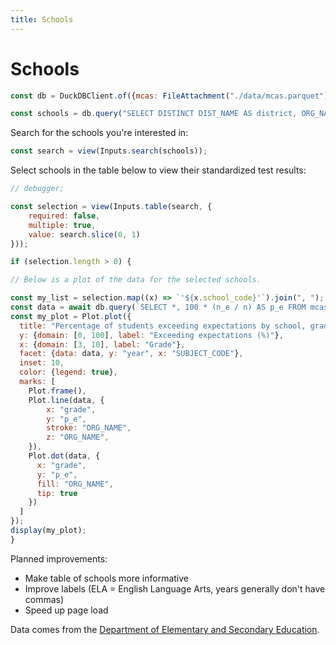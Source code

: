 ```yaml
---
title: Schools
---
```


# Schools

```js
const db = DuckDBClient.of({mcas: FileAttachment("./data/mcas.parquet")});
```

```js
const schools = db.query("SELECT DISTINCT DIST_NAME AS district, ORG_NAME AS school, ORG_CODE AS school_code FROM mcas ORDER BY district, school");
```

Search for the schools you're interested in:

```js
const search = view(Inputs.search(schools));
```

Select schools in the table below to view their standardized test results:

```js
// debugger;

const selection = view(Inputs.table(search, {
    required: false,
    multiple: true,
    value: search.slice(0, 1)
}));
```

```js
if (selection.length > 0) {

// Below is a plot of the data for the selected schools.

const my_list = selection.map((x) => `'${x.school_code}'`).join(", ");
const data = await db.query(`SELECT *, 100 * (n_e / n) AS p_e FROM mcas WHERE ORG_CODE IN (${my_list})`);
const my_plot = Plot.plot({
  title: "Percentage of students exceeding expectations by school, grade, subject, and year",
  y: {domain: [0, 100], label: "Exceeding expectations (%)"},
  x: {domain: [3, 10], label: "Grade"},
  facet: {data: data, y: "year", x: "SUBJECT_CODE"},
  inset: 10,
  color: {legend: true},
  marks: [
    Plot.frame(),
    Plot.line(data, {
        x: "grade",
        y: "p_e",
        stroke: "ORG_NAME",
        z: "ORG_NAME",
    }),
    Plot.dot(data, {
      x: "grade",
      y: "p_e",
      fill: "ORG_NAME",
      tip: true
    })
  ]
});
display(my_plot);
}
```

Planned improvements:

- Make table of schools more informative
- Improve labels (ELA = English Language Arts, years generally don't have commas)
- Speed up page load

Data comes from the [Department of Elementary and Secondary Education](https://educationtocareer.data.mass.gov/Assessment-and-Accountability/Next-Generation-MCAS-Achievement-Results/i9w6-niyt/about_data).
